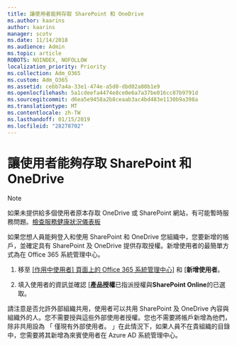 ```yaml
---
title: 讓使用者能夠存取 SharePoint 和 OneDrive
ms.author: kaarins
author: kaarins
manager: scotv
ms.date: 11/14/2018
ms.audience: Admin
ms.topic: article
ROBOTS: NOINDEX, NOFOLLOW
localization_priority: Priority
ms.collection: Adm_O365
ms.custom: Adm_O365
ms.assetid: cebb7a4a-33e1-474e-a5d0-dbd02a80b1e9
ms.openlocfilehash: 5a1cdeefa4474e8ce0e6a7a37be016cc87b9791d
ms.sourcegitcommit: d6ea5e9458a2b8ceaab3ac4bd483e1130b9a398a
ms.translationtype: MT
ms.contentlocale: zh-TW
ms.lasthandoff: 01/15/2019
ms.locfileid: "28278702"
---
```

# <a name="give-users-access-to-sharepoint-and-onedrive"></a>讓使用者能夠存取 SharePoint 和 OneDrive

> [!NOTE]
> 如果未提供給多個使用者原本存取 OneDrive 或 SharePoint 網站，有可能暫時服務問題。[檢查服務健康狀況儀表板](https://portal.office.com/adminportal/home#/servicehealth)
  
如果您想人員能夠登入和使用 SharePoint 和 OneDrive 您組織中，您要新增的帳戶，並確定具有 SharePoint 及 OneDrive 提供存取授權。新增使用者的最簡單方式為在 Office 365 系統管理中心。
  
1. 移至 [[作用中使用者] 頁面上的 Office 365 系統管理中心](https://portal.office.com/adminportal/home#/users)] 和 [**新增使用者**。
    
2. 填入使用者的資訊並確認 [**產品授權**已指派授權與**SharePoint Online**的已選取。 
    
請注意是否允許外部組織共用，使用者可以共用 SharePoint 及 OneDrive 內容與組織外的人。您不需要授與這些外部使用者授權。您也不需要將帳戶新增為他們，除非共用設為 「 僅現有外部使用者。 」在此情況下，如果人員不在貴組織的目錄中，您需要將其新增為來賓使用者在 Azure AD 系統管理中心。
  

